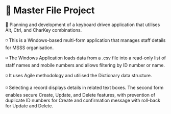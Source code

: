 # :open_file_folder: Master File Project

:pushpin: Planning and development of a keyboard driven application that utilises Alt, Ctrl, and CharKey combinations. 

:white_medium_small_square: This is a Windows-based multi-form application that manages staff details for MSSS organisation.

:white_medium_small_square: The Windows Application loads data from a .csv file into a read-only list of staff names and mobile numbers and allows filtering by ID number or name.

:white_medium_small_square: It uses Agile methodology and utilised the Dictionary data structure.

:white_medium_small_square: Selecting a record displays details in related text boxes. The second form enables secure Create, Update, and Delete features, with prevention of duplicate ID numbers for Create and confirmation message with roll-back for Update and Delete.


